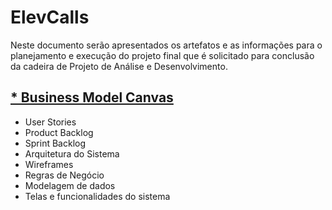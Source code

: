 # ElevCalls

Neste documento serão apresentados os artefatos e as informações para o planejamento e execução do projeto final que é solicitado para conclusão da cadeira de Projeto de Análise e Desenvolvimento.

## [* Business Model Canvas](https://github.com/elglaubera/ElevCalls/blob/master/business_model_canvas.md)
- User Stories
- Product Backlog
- Sprint Backlog
- Arquitetura do Sistema
- Wireframes
- Regras de Negócio
- Modelagem de dados
- Telas e funcionalidades do sistema

